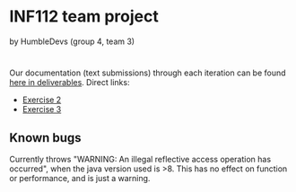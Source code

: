 # INF112 team project
by HumbleDevs (group 4, team 3)


#
Our documentation (text submissions) through each iteration can be found [here in deliverables](deliverables).
Direct links:
* [Exercise 2](deliverables/documents/oblig2.md)
* [Exercise 3](deliverables/documents/oblig3.md)

## Known bugs
Currently throws "WARNING: An illegal reflective access operation has occurred", 
when the java version used is >8. This has no effect on function or performance, and is just a warning.

